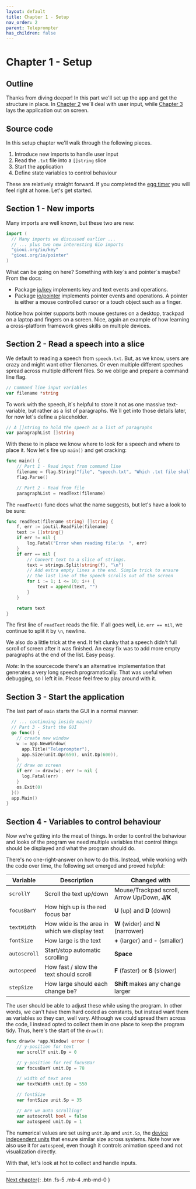 ```yaml
---
layout: default
title: Chapter 1 - Setup
nav_order: 2
parent: Teleprompter
has_children: false
---
```


# Chapter 1 - Setup

## Outline

Thanks from diving deeper! In this part we'll set up the app and get the structure in place. In [Chapter 2](02_user_input.md) we´ll deal with user input, while [Chapter 3](03_layout.md) lays the application out on screen.

## Source code

In this setup chapter we'll walk through the following pieces.

1. Introduce new imports to handle user input
1. Read the `.txt` file into a `[]string` slice
1. Start the application
1. Define state variables to control behaviour

These are relatively straight forward. If you completed the [egg timer](../egg_timer/) you will feel right at home. Let's get started.

## Section 1 - New imports

Many imports are well known, but these two are new:

```go
import (
  // Many imports we discussed earlier ...
  // ... plus two new interesting Gio imports
  "gioui.org/io/key"
  "gioui.org/io/pointer"
)
```

What can be going on here? Something with key´s and pointer´s maybe? From the docs: 

- Package [io/key](https://pkg.go.dev/gioui.org/io/key) implements key and text events and operations.
- Package [io/pointer](https://pkg.go.dev/gioui.org/io/pointer) implements pointer events and operations. A pointer is either a mouse controlled cursor or a touch object such as a finger.

Notice how pointer supports both mouse gestures on a desktop, trackpad on a laptop and fingers on a screen. Nice, again an example of how learning a cross-platform framework gives skills on multiple devices.

## Section 2 - Read a speech into a slice

We default to reading a speech from `speech.txt`. But, as we know, users are crazy and might want other filenames. Or even multiple different speches spread across multiple different files. So we oblige and prepare a command line flag.

```go
// Command line input variables
var filename *string
```

To work with the speech, it´s helpful to store it not as one massive text-variable, but rather as a list of paragraphs. We´ll get into those details later, for now let´s define a placeholder.

```go
// A []string to hold the speech as a list of paragraphs
var paragraphList []string
```

With these to in place we know where to look for a speech and where to place it. Now let´s fire up `main()` and get cracking:
```go
func main() {
	// Part 1 - Read input from command line
	filename = flag.String("file", "speech.txt", "Which .txt file shall I present?")
	flag.Parse()

	// Part 2 - Read from file
	paragraphList = readText(filename)
```


The `readText()` func does what the name suggests, but let's have a look to be sure:

```go
func readText(filename string) []string {
	f, err := ioutil.ReadFile(filename)
	text := []string{}
	if err != nil {
		log.Fatal("Error when reading file:\n  ", err)
	}
	if err == nil {
		// Convert text to a slice of strings.
		text = strings.Split(string(f), "\n")
		// Add extra empty lines a the end. Simple trick to ensure
		// the last line of the speech scrolls out of the screen
		for i := 1; i <= 10; i++ {
			text = append(text, "")
		}
	}

	return text
}
```

The first line of `readText` reads the file. If all goes well, i.e. `err == nil`, we continue to split it by `\n`, newline. 

We also do a little trick at the end. It felt clunky that a speech didn't full scroll of screen after it was finished. An easy fix was to add more empty paragraphs at the end of the list. Easy peasy. 

*Note:* In the sourcecode there's an alternative implementation that generates a very long speech programatically. That was useful when debugging, so I left it in. Please feel free to play around with it. 

## Section 3 - Start the application

The last part of `main` starts the GUI in a normal manner:

```go
  // ... continuing inside main()
  // Part 3 - Start the GUI
  go func() {
    // create new window
    w := app.NewWindow(
      app.Title("Teleprompter"),
      app.Size(unit.Dp(650), unit.Dp(600)),
    )
    // draw on screen
    if err := draw(w); err != nil {
      log.Fatal(err)
    }
    os.Exit(0)
  }()
  app.Main()
}
```

## Section 4 - Variables to control behaviour

Now we're getting into the meat of things. In order to control the behaviour and looks of the program we need multiple variables that control things should be displayed and what the program should do.

There's no one-right-answer on how to do this. Instead, while working with the code over time, the following set emerged and proved helpful:

| Variable     | Description                                   | Changed with                                  |
| ------------ | --------------------------------------------- | --------------------------------------------- |
| `scrollY`    | Scroll the text up/down                       | Mouse/Trackpad scroll, Arrow Up/Down, **J/K** |
| `focusBarY`  | How high up is the red focus bar              | **U** (up) and **D** (down)                   |
| `textWidth`  | How wide is the area in which we display text | **W** (wider) and **N** (narrower)            |
| `fontSize`   | How large is the text                         | **+** (larger) and **-** (smaller)            |
| `autoscroll` | Start/stop automatic scrolling                | **Space**                                     |
| `autospeed`  | How fast / slow the text should scroll        | **F** (faster) or **S** (slower)              |
| `stepSize`   | How large should each change be?              | **Shift** makes any change larger             |


The user should be able to adjust these while using the program. In other words, we can't have them hard coded as constants, but instead want them as variables so they can, well vary. Although we could spread them across the code, I instead opted to collect them in one place to keep the program tidy. Thus, here's the start of the `draw()`:

```go
func draw(w *app.Window) error {
	// y-position for text
	var scrollY unit.Dp = 0

	// y-position for red focusBar
	var focusBarY unit.Dp = 78

	// width of text area
	var textWidth unit.Dp = 550

	// fontSize
	var fontSize unit.Sp = 35

	// Are we auto scrolling?
	var autoscroll bool = false
	var autospeed unit.Dp = 1

```

The numerical values are set using `unit.Dp` and `unit.Sp`, the [device independent units](https://pkg.go.dev/gioui.org/unit) that ensure similar size across systems. Note how we also use it for `autospeed`, even though it controls animation speed and not visualization directly. 

With that, let's look at hot to collect and handle inputs.

---

[Next chapter](02_user_input.md){: .btn .fs-5 .mb-4 .mb-md-0 }